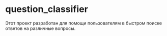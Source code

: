 # question_classifier
Этот проект разработан для помощи пользователям в быстром поиске ответов на различные вопросы.

